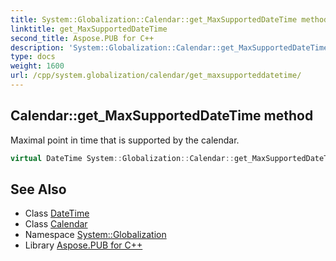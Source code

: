 ```yaml
---
title: System::Globalization::Calendar::get_MaxSupportedDateTime method
linktitle: get_MaxSupportedDateTime
second_title: Aspose.PUB for C++
description: 'System::Globalization::Calendar::get_MaxSupportedDateTime method. Maximal point in time that is supported by the calendar in C++.'
type: docs
weight: 1600
url: /cpp/system.globalization/calendar/get_maxsupporteddatetime/
---
```

## Calendar::get_MaxSupportedDateTime method


Maximal point in time that is supported by the calendar.

```cpp
virtual DateTime System::Globalization::Calendar::get_MaxSupportedDateTime() const =0
```

## See Also

* Class [DateTime](../../../system/datetime/)
* Class [Calendar](../)
* Namespace [System::Globalization](../../)
* Library [Aspose.PUB for C++](../../../)
